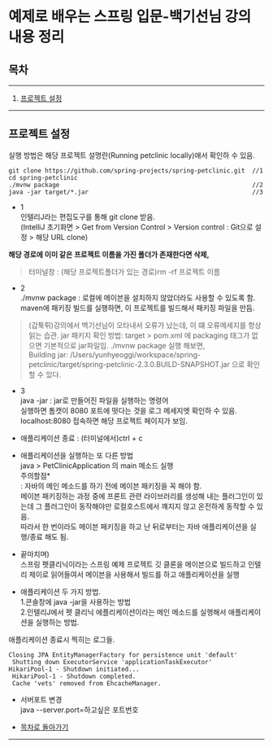 **예제로 배우는 스프링 입문-백기선님 강의 내용 정리**
====================================

## 목차
---
1. [프로젝트 설정](#프로젝트-설정)    

***
    
    
    

## 프로젝트 설정    
실행 방법은 해당 프로젝트 설명란(Running petclinic locally)애서 확인하 수 있음.    

```
git clone https://github.com/spring-projects/spring-petclinic.git  //1
cd spring-petclinic                                                
./mvnw package                                                     //2
java -jar target/*.jar                                             //3
```
* 1  
인텔리J라는 편집도구를 통해 git clone 받음.  
(IntelliJ 초기화면 > Get from Version Control > Version control : Git으로 설정 > 해당 URL clone)  
  
**해당 경로에 이미 같은 프로젝트 이름을 가진 폴더가 존재한다면 삭제,**  
>터미널창 : (해당 프로젝트폴더가 있는 경로)rm -rf 프로젝트 이름  
  
  
* 2  
 ./mvnw package : 로컬에 메이븐을 설치하지 않았더라도 사용할 수 있도록 함.  
                  maven에 패키징 빌드를 실행하면, 이 프로젝트를 빌드해서 패키징 파일을 만듬.
>(갑툭튀)강의에서 백기선님이 오타내서 오류가 났는데, 이 떄 오류메세지를 항상 읽는 습관.
> jar 패키지 확인 방법: target > pom.xml 에 packaging 태그가 없으면 기본적으로 jar파일임.
>./mvnw package 실행 해보면,  
>Building jar: /Users/yunhyeoggi/workspace/spring-petclinic/target/spring-petclinic-2.3.0.BUILD-SNAPSHOT.jar
으로 확인 할 수 있다.

  
* 3  
java -jar : jar로 만들어진 파일을 실행하는 명령어  
실행하면 톰캣이 8080 포트에 떳다는 것을 로그 메세지엣 확인하 수 있음.  
localhost:8080 접속하면 해당 프로젝트 페이지가 보임.
  
  
* 애플리케이션 종료 : (터미널에서)ctrl + c  
  
* 애플리케이션을 실행하는 또 다른 방법  
java  > PetClinicApplication 의 main 메소드 실행  
주의할점*  
: 자바의 메인 메소드를 하기 전에 메이븐 패키징을 꼭 해야 함.  
 메이븐 패키징하는 과정 중에 프론트 관련 라이브러리를 생성해 내는 플러그인이 있는데 그 플러그인이 동작해야만 로컬호스트에서 꺠지지 않고 온전하게 동작할 수 있음.  
따라서 한 번이라도 메이븐 페키징을 하고 난 뒤로부터는 자바 애플리케이션을 실행/종료 해도 됨.  
  
* 끝마치며)  
스프링 펫클리닉이라는 스프링 예제 프로젝트 깃 클론을 메이븐으로 빌드하고 인텔리 제이로 읽어들여서 메이븐을 사용해서 빌드를 하고 애플리케이션을 실행  
  
* 애플리케이션 두 가지 방법.  
1.콘솔창에 java -jar을 사용하는 방법  
2.인텔리J에서 펫 클리닉 에플리케이션이라는 메인 메소드를 실행해서 애플리케이션을 실행하는 방법.  
  
애플리케이션 종료시 찍히는 로그들.  
```
Closing JPA EntityManagerFactory for persistence unit 'default'
 Shutting down ExecutorService 'applicationTaskExecutor'
HikariPool-1 - Shutdown initiated...
 HikariPool-1 - Shutdown completed.
 Cache 'vets' removed from EhcacheManager.
```
* 서버포트 변경  
java --server.port=하고싶은 포트번호  
  
  
* [목차로 돌아가기](#목차)  
  
***

